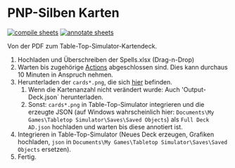# PNP-Silben Karten

[![compile sheets](https://github.com/EagleoutIce/pnp-syllable-cards/actions/workflows/compile.yaml/badge.svg)](https://github.com/EagleoutIce/pnp-syllable-cards/actions/workflows/compile.yaml)
 [![annotate sheets](https://github.com/EagleoutIce/pnp-syllable-cards/actions/workflows/annotate.yaml/badge.svg)](https://github.com/EagleoutIce/pnp-syllable-cards/actions/workflows/annotate.yaml)

Von der PDF zum Table-Top-Simulator-Kartendeck.

1. Hochladen und Überschreiben der Spells.xlsx (Drag-n-Drop)
2. Warten bis zugehörige [Actions](https://github.com/EagleoutIce/pnp-syllable-cards/actions) abgeschlossen sind. Dies kann durchaus 10 Minuten in Anspruch nehmen.
3. Herunterladen der `cards*.png`, die sich [hier](https://github.com/EagleoutIce/pnp-syllable-cards/tree/gh-pages) befinden.
   1. Wenn die Kartenanzahl nicht verändert wurde: Auch 'Output-Deck.json` herunterladen.
   2. Sonst: `cards*.png` in Table-Top-Simulator integrieren und die erzeugte JSON (auf Windows wahrscheinlich hier: `Documents\My Games\Tabletop Simulator\Saves\Saved Objects`) als `Full Deck AD.json` hochladen und warten bis diese annotiert ist.
4. Integrieren in Table-Top-Simulator (Neues Deck erzeugen, Grafiken hochladen, `json` in `Documents\My Games\Tabletop Simulator\Saves\Saved Objects` ersetzen).
5. Fertig.

